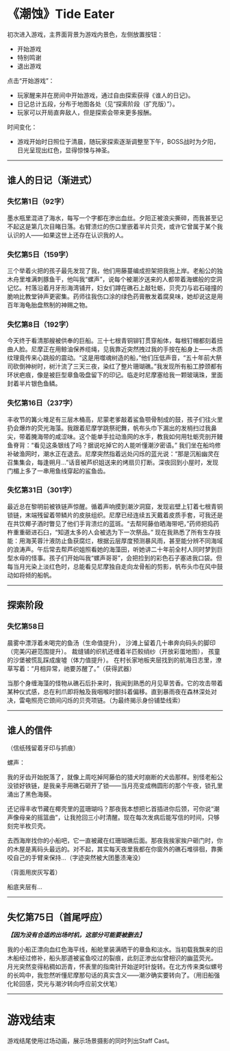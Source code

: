 # 《潮蚀》Tide Eater

初次进入游戏，主界面背景为游戏内景色，左侧放置按钮：
- 开始游戏
- 特别鸣谢
- 退出游戏

点击“开始游戏”：
- 玩家醒来并在房间中开始游戏，通过自由探索获得《谁人的日记》。
- 日记总计五段，分布于地图各处（见“探索阶段（扩充版）”）。
- 玩家可以开局直奔敌人，但是探索会带来更多报酬。

时间变化：
- 游戏开始时日照位于清晨，随玩家探索逐渐调整至下午，BOSS战时为夕阳，日光呈现出红色，显得惊悚与神圣。

---

## 谁人的日记（渐进式）

### **失忆第1日（92字）**

墨水瓶里混进了海水，每写一个字都在渗出血丝。夕阳正被浪尖撕碎，而我甚至记不起这是第几次目睹日落。右臂溃烂的伤口里嵌着半片贝壳，或许它曾属于某个我认识的人——如果这世上还存在认识我的人。

### **失忆第5日（159字）**

三个举着火把的孩子最先发现了我，他们用藤蔓编成担架把我拖上岸。老船公的独木舟里堆满刺豚鱼干，他叫我“螺声”，说每个被潮汐送来的人都带着海螺般的空洞记忆。村落沿着月牙形海湾铺开，妇女们蹲在礁石上敲牡蛎，贝壳刀与岩石碰撞的脆响比教堂钟声更密集。药师往我伤口涂的绿色药膏散发着腐臭味，她却说这是用百年海龟胎盘熬制的神赐之物。

### **失忆第8日（192字）**

今天终于看清那艘被供奉的巨船。三十七根青铜铆钉贯穿船体，每根钉帽都刻着扭曲人脸。尼摩正在用鲸油保养缆绳，见我靠近突然拽过我的手按在船身上——木质纹理竟传来心跳般的震动。“这是用噬魂树造的船，”他们压低声音，“五十年前大祭司砍倒神树时，树汁流了三天三夜，染红了整片珊瑚礁。”我发现所有船工脖颈都有环状疤痕，像是被巨型章鱼吸盘留下的印记。临走时尼摩塞给我一颗玻璃珠，里面封着半片银色鱼鳞。

### **失忆第16日（237字）**

丰收节的篝火堆足有三层木桶高，尼蒙老爹敲着鲨鱼颚骨制成的鼓，孩子们往火里扔会爆炸的荧光海藻。我跟着尼摩学跳祭祀舞，帆布头巾下漏出的发梢扫过我鼻尖，带着腌海带的咸涩味。这个能单手拉动渔网的水手，教我如何用牡蛎壳剖开鳗鱼脊背：“看见这条银线了吗？据说吃掉它的人能听懂潮汐密语。”
我们坐在船坞修补破渔网时，潮水正在退去。尼摩突然指着远处闪烁的蓝光说：“那是沉船幽灵在召集集会，每逢朔月...”话音被芦织姐送来的烤扇贝打断。深夜回到小屋时，发现门楣上多了一串用鱼线穿起的鲨鱼齿。

### **失忆第31日（301字）**

最近总在黎明前被铁链声惊醒。循着声响摸到潮汐洞窟，发现岩壁上钉着七根青铜锁链，末端残留着带鳞片的皮肤组织。尼摩已经连续五天戴着皮质手套，可我还是在共饮椰子酒时瞥见了他们手背溃烂的蓝斑。“去帮阿藤伯晒海带吧，”药师把捣药杵重重砸进石臼，“知道太多的人会被选为下一次祭品。”
现在我熟悉了所有生存技能：用海芙蓉汁液防止鱼获腐烂，根据云层厚度预测暴风雨，甚至能分辨不同海域的浪涛声。午后常去帮芦织姐照看她的海藻田，听她讲二十年前全村人同时梦到巨型水母的怪事。孩子们开始叫我“螺声哥哥”，会把捡到的彩色石子塞进我口袋。但每当月光染上淡红色时，总能看见尼摩独自走向龙骨船的剪影，帆布头巾在风中鼓动如将倾的船帆。

---

## 探索阶段

### **失忆第58日**

晨雾中漂浮着未喝完的鱼汤（生命值提升），
沙滩上留着几十串奔向码头的脚印（完美闪避范围提升）。
裁缝铺的织机还缠着半匹鲛绡纱（开放彩蛋地图），
孩童的沙堡被慌乱踩成废墟（体力值提升）。
在村长家地板夹层找到的航海日志里，潦草写着：“月相异常，祂要苏醒了。”（获得武器）

当那个身缠海藻的怪物从礁石后扑来时，我闻到熟悉的月见草苦香。它的攻击带着某种仪式感，总在利爪即将触及我咽喉时颤抖着偏移。直到暴雨夜在森林深处对决，雷电照亮它颈间闪烁的贝壳项链。（为最终揭示身份铺垫线索）

---

## 谁人的信件

（信纸残留着牙印与抓痕）

螺声：

我的牙齿开始脱落了，就像上周吃掉阿藤伯的猎犬时崩断的犬齿那样。别怪老船公没锁好铁链，是我亲手用礁石砸开了锁——当月亮变成椭圆形的那个午夜，锁孔里涌出了黑色海葵。

还记得丰收节藏在椰壳里的蓝珊瑚吗？那夜我本想把匕首插进你后颈，可你说“潮声像母亲的摇篮曲”，让我抢回三小时清醒。现在每次发病后能写信的时间，只够刻完半枚贝壳。

去西海岸找你的小船吧，它一直被藏在红珊瑚礁后面。那夜我挨家挨户砸门时，你的木屋是离码头最远的。对不起，其实每天夜里我都在你窗外的礁石堆徘徊，靠撕咬自己的手臂来保持...（字迹突然被大团墨渍淹没）

（背面用炭灰写着）

船底夹层有...

---

## 失忆第75日（首尾呼应） 

***【因为没有合适的出场时机，这部分可能要被删去】***

我的小船正漂向血红色海平线，船舱里装满晒干的章鱼和淡水。当初载我飘来的旧木船经过修补，船头那道被鲨鱼咬过的裂痕，此刻正渗出似曾相识的幽蓝荧光。
月光突然变得粘稠如沥青，怀表里的指南针开始逆时针旋转。在北方传来类似螺号的长鸣中，我忽然听懂尼摩那句话的真实含义——潮汐确实要转向了。（用旧船强化轮回感，荧光与潮汐转向呼应前文伏笔）

---

# 游戏结束

游戏结尾使用过场动画，展示场景摄影的同时列出Staff Cast。